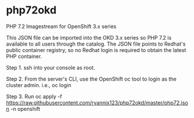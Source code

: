 # php72okd
PHP 7.2 Imagestream for OpenShift 3.x series

This JSON file can be imported into the OKD 3.x series so PHP 7.2 is available to all users through the catalog. The JSON file points to Redhat's public container registry, so no Redhat login is required to obtain the latest PHP container.

Step 1.
ssh into your console as root.

Step 2.
From the server's CLI, use the OpenShift oc tool to login as the cluster admin. i.e., oc login

Step 3.
Run oc apply -f https://raw.githubusercontent.com/ryannix123/php72okd/master/php72.json -n openshift